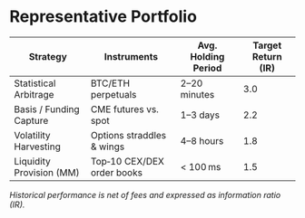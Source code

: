 # Representative Portfolio

| Strategy                    | Instruments                     | Avg. Holding Period | Target Return (IR) |
|-----------------------------|----------------------------------|---------------------|--------------------|
| Statistical Arbitrage       | BTC/ETH perpetuals               | 2–20 minutes        | 3.0                |
| Basis / Funding Capture     | CME futures vs. spot             | 1–3 days            | 2.2                |
| Volatility Harvesting       | Options straddles & wings        | 4–8 hours           | 1.8                |
| Liquidity Provision (MM)    | Top‑10 CEX/DEX order books       | < 100 ms            | 1.5                |

*Historical performance is net of fees and expressed as information ratio (IR).*
